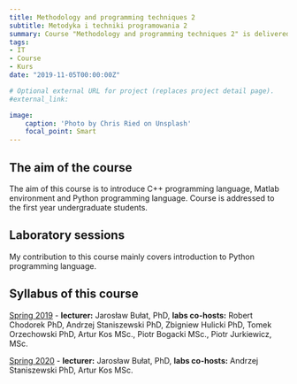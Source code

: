 ```yaml
---
title: Methodology and programming techniques 2
subtitle: Metodyka i techniki programowania 2
summary: Course "Methodology and programming techniques 2" is delivered in Polish for Electronics and Telecommunications major at Faculty of Computer Science, Electronics and Telecommunications, AGH-UST.
tags:
- IT
- Course
- Kurs
date: "2019-11-05T00:00:00Z"

# Optional external URL for project (replaces project detail page).
#external_link: 

image:
    caption: 'Photo by Chris Ried on Unsplash'
    focal_point: Smart
---
```


## The aim of the course

The aim of this course is to introduce C++ programming language, Matlab environment and Python programming language. Course is addressed to the first year undergraduate students.

## Laboratory sessions

My contribution to this course mainly covers introduction to Python programming language. 

## Syllabus of this course

[Spring 2019](https://www.syllabus.agh.edu.pl/2018-2019/pl/magnesite/study_plans/stacjonarne-elektronika-i-telekomunikacja) - **lecturer:** Jarosław Bułat, PhD, **labs co-hosts:** Robert Chodorek PhD, Andrzej Staniszewski PhD, Zbigniew Hulicki PhD, Tomek Orzechowski PhD, Artur Kos MSc., Piotr Bogacki MSc., Piotr Jurkiewicz, MSc.


[Spring 2020](https://www.syllabus.agh.edu.pl/2019-2020/pl/magnesite/modules/16483)  - **lecturer:** Jarosław Bułat, PhD, **labs co-hosts:** Andrzej Staniszewski PhD, Artur Kos MSc.